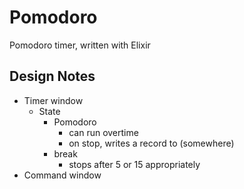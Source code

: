 # Pomodoro

Pomodoro timer, written with Elixir

## Design Notes

- Timer window
  - State
    - Pomodoro
      - can run overtime
      - on stop, writes a record to (somewhere)
    - break
      - stops after 5 or 15 appropriately
- Command window



